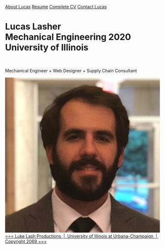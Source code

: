 <!DOCTYPE>

<html>
<!--
GREETINGS! This is the first page of my personal website. It serves as the landing page for whoever I give my url to.
This page is mostly designed to be visually aesthetic, with meaningful personal and professional information located through the "Resume", "Complete CV", and "About Luke" pages/tabs
     -->

<head>
  <script src="script_website_coverpage.js"></script>
  <link rel="stylesheet" type="text/css" href="stylesheet_website_Lucas.css">
</head>
<body class="coverPageBackground">

  <div class="pageBanner"><!--Navigation bar at top of all pages-->
    <a href="index.html">About Lucas</a> <!--Links to Cover Page-->
    <a href="index_website_resume.html">Resume</a> <!--Links to Resume page-->
    <a href="index_website_completeCV.html">Complete CV</a> <!--Links to Complete CV page-->
    <a href="index_website_contactme.html">Contact Lucas</a> <!--Links to Contact page-->
  </div>  <!--Close pageBanner div-->

  <div id="coverPageBioDiv1"> <!--Div containing the large title on the right side of page-->
    <h1>Lucas Lasher<br>Mechanical Engineering 2020<br>University of Illinois</h1><br>
    </div>
  <div id="coverPageBioDiv2">  <!--Div containing the subtitle on the right side of page-->
    <p>Mechanical Engineer + Web Designer + Supply Chain Consultant</p>
  </div>
  <aside id="coverPagePicContainer">  <!--Container on left side of page for holding my headshot photo-->
    <img id="coverPagePic"
         src="profile_pic.jpg"
         alt="A nice professional headshot">
  </aside>
</body>

<div id='footerContainer'>  <!--Div containing the footer at the bottom of the page-->
  <footer id="coverPageFooter">
    <a id="footerLinks" href="https://www.urbandictionary.com/define.php?term=Shampoo%20banana">=== Luke Lash Productions &nbsp;|&nbsp; University of Illinois at Urbana-Champaign &nbsp;|&nbsp; Copyright 2069 === </a>
  </footer>
</div>
</html>
